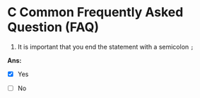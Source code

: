 # C Common Frequently Asked Question (FAQ)

1. It is important that you end the statement with a semicolon ```;```

**Ans:**  
- [x] Yes  

- [ ] No

